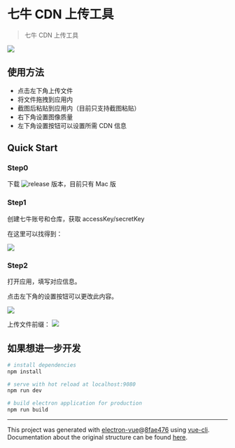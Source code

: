 # 七牛 CDN 上传工具

> 七牛 CDN 上传工具

![](http://src.fanmingfei.com/tool/f34335570df72584da95bbce50828e73.png)

## 使用方法
- 点击左下角上传文件
- 将文件拖拽到应用内
- 截图后粘贴到应用内（目前只支持截图粘贴）
- 右下角设置图像质量
- 左下角设置按钮可以设置所需 CDN 信息

## Quick Start

### Step0

下载 ![release](https://github.com/fanmingfei/qiniu_cdn_tool/releases) 版本，目前只有 Mac 版

### Step1
创建七牛账号和仓库，获取 accessKey/secretKey

在这里可以找得到：

![](http://src.fanmingfei.com/tool/3205b81520fa34ddd52fe0b798e3bff5.png)

### Step2

打开应用，填写对应信息。

点击左下角的设置按钮可以更改此内容。

![](http://src.fanmingfei.com/tool/2dd530ed34c8fc0f7a2d26a99cab7704.jpg)

上传文件前缀：
![](http://src.fanmingfei.com/tool/3746936b0aa5f063e80bfb9acdc8353f.png)



## 如果想进一步开发

``` bash
# install dependencies
npm install

# serve with hot reload at localhost:9080
npm run dev

# build electron application for production
npm run build


```

---

This project was generated with [electron-vue](https://github.com/SimulatedGREG/electron-vue)@[8fae476](https://github.com/SimulatedGREG/electron-vue/tree/8fae4763e9d225d3691b627e83b9e09b56f6c935) using [vue-cli](https://github.com/vuejs/vue-cli). Documentation about the original structure can be found [here](https://simulatedgreg.gitbooks.io/electron-vue/content/index.html).

